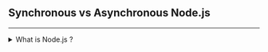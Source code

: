 ## Synchronous vs Asynchronous Node.js

<hr/>
<details>
    <summary>What is Node.js ?</summary>
<p>

- Single-threaded, Non-blocking, Asynchronous JavaScript Runtime

<a target="_blank" href="https://www.geeksforgeeks.org/node-js-event-loop/">
    <img  src="image/nodejs1.png" width=500 alt="Node.js Image 1">
</a>
</p>
</details>
